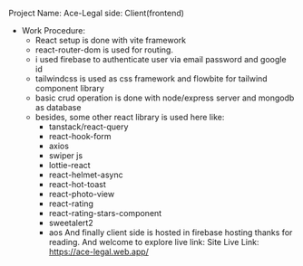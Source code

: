 Project Name: Ace-Legal
side: Client(frontend)
* Work Procedure:
    * React setup is done with vite framework
    * react-router-dom is used for routing.
    * i used firebase to authenticate user via email password and google id
    * tailwindcss is used as css framework and flowbite for tailwind component library
    * basic crud operation is done with node/express server and mongodb as database
    * besides, some other react library is used here like:
        * tanstack/react-query
        * react-hook-form
        * axios
        * swiper js 
        * lottie-react
        * react-helmet-async
        * react-hot-toast
        * react-photo-view
        * react-rating
        * react-rating-stars-component
        * sweetalert2
        * aos
    And finally client side is hosted in firebase hosting
    thanks for reading.
    And welcome to explore live link:
    Site Live Link: https://ace-legal.web.app/


